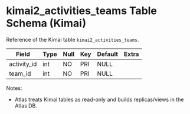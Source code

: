 # kimai2_activities_teams Table Schema (Kimai)

Reference of the Kimai table `kimai2_activities_teams`.

| Field | Type | Null | Key | Default | Extra |
|-------|------|------|-----|---------|-------|
| activity_id | int | NO | PRI | NULL |  |
| team_id | int | NO | PRI | NULL |  |

Notes:
- Atlas treats Kimai tables as read-only and builds replicas/views in the Atlas DB.

